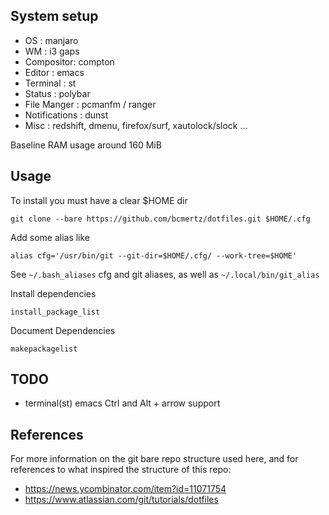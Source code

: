 ## System setup

- OS : manjaro
- WM : i3 gaps
- Compositor: compton
- Editor : emacs
- Terminal : st
- Status : polybar
- File Manger : pcmanfm / ranger
- Notifications : dunst
- Misc : redshift, dmenu, firefox/surf, xautolock/slock ...

Baseline RAM usage around 160 MiB

## Usage

To install you must have a clear $HOME dir
```
git clone --bare https://github.com/bcmertz/dotfiles.git $HOME/.cfg
```

Add some alias like

```
alias cfg='/usr/bin/git --git-dir=$HOME/.cfg/ --work-tree=$HOME'
```

See `~/.bash_aliases` cfg and git aliases, as well as `~/.local/bin/git_alias`


Install dependencies
```
install_package_list
```

Document Dependencies
```
makepackagelist
```

## TODO
- terminal(st) emacs Ctrl and Alt + arrow support

## References

For more information on the git bare repo structure used here, and for references to what inspired the structure of this repo:

- https://news.ycombinator.com/item?id=11071754
- https://www.atlassian.com/git/tutorials/dotfiles

